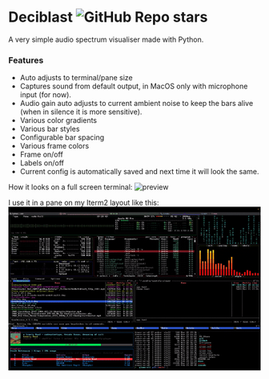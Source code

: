 # Deciblast ![GitHub Repo stars](https://img.shields.io/github/stars/pedrocatalao/deciblast)

A very simple audio spectrum visualiser made with Python.

### Features
* Auto adjusts to terminal/pane size
* Captures sound from default output, in MacOS only with microphone input (for now).
* Audio gain auto adjusts to current ambient noise to keep the bars alive (when in silence it is more sensitive).
* Various color gradients
* Various bar styles
* Configurable bar spacing
* Various frame colors
* Frame on/off
* Labels on/off
* Current config is automatically saved and next time it will look the same.

How it looks on a full screen terminal:
![preview](docs/deciblast.gif)

I use it in a pane on my Iterm2 layout like this:
![preview](docs/cool-term-layout.gif)
